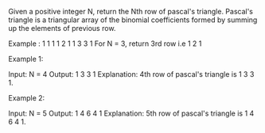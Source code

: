 Given a positive integer N, return the Nth row of pascal's triangle.
Pascal's triangle is a triangular array of the binomial coefficients formed by summing up the elements of previous row.

Example :
1
1 1
1 2 1
1 3 3 1
For N = 3, return 3rd row i.e 1 2 1

Example 1:

Input:
N = 4
Output: 1 3 3 1
Explanation: 4th row of pascal's triangle
is 1 3 3 1.

Example 2:

Input:
N = 5
Output: 1 4 6 4 1
Explanation: 5th row of pascal's triangle
is 1 4 6 4 1.
 
